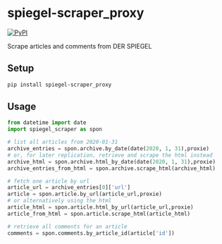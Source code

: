 # spiegel-scraper_proxy
[![PyPI](https://img.shields.io/pypi/v/spiegel-scraper)](https://pypi.org/project/spiegel-scraper/)

Scrape articles and comments from DER SPIEGEL

## Setup
```bash
pip install spiegel-scraper_proxy
```

## Usage
```python
from datetime import date
import spiegel_scraper as spon

# list all articles from 2020-01-31
archive_entries = spon.archive.by_date(date(2020, 1, 31),proxie)
# or, for later replication, retrieve and scrape the html instead
archive_html = spon.archive.html_by_date(date(2020, 1, 31),proxie)
archive_entries_from_html = spon.archive.scrape_html(archive_html)

# fetch one article by url
article_url = archive_entries[0]['url']
article = spon.article.by_url(article_url,proxie)
# or alternatively using the html
article_html = spon.article.html_by_url(article_url,proxie)
article_from_html = spon.article.scrape_html(article_html)

# retrieve all comments for an article
comments = spon.comments.by_article_id(article['id'])
```
